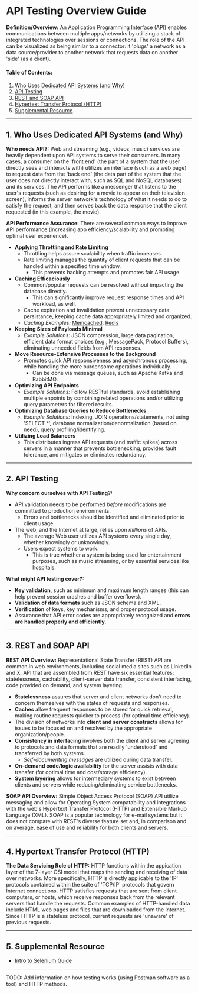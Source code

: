 # API Testing Overview Guide

**Definition/Overview:** An Application Programming Interface (API) enables communications between multiple apps/networks by utilizing a stack of integrated technologies over sessions or connections. The role of the API can be visualized as being similar to a connector: it 'plugs' a network as a data source/provider to another network that requests data on another 'side' (as a client).

#### Table of Contents:

1. [Who Uses Dedicated API Systems (and Why)](#dedicated-api)
2. [API Testing](#api-testing)
3. [REST and SOAP API](#rest-and-soap)
4. [Hypertext Transfer Protocol (HTTP)](#http)
5. [Supplemental Resource](#supplemental)
  
<hr />

## 1. <a name="dedicated-api">Who Uses Dedicated API Systems (and Why)</a>
  
**Who needs API?:** Web and streaming (e.g., videos, music) services are heavily dependent upon API systems to serve their consumers. In many cases, a consumer on the 'front end' (the part of a system that the user directly sees and interacts with) utilizes an interface (such as a web page) to request data from the 'back end' (the data part of the system that the user does not directly interact with, such as SQL and NoSQL databases) and its services. The API performs like a messenger that listens to the user's requests (such as desiring for a movie to appear on their television screen), informs the server network's technology of what it needs to do to satisfy the request, and then serves back the data response that the client requested (in this example, the movie).

**API Performance Assurance:** There are several common ways to improve API performance (increasing app efficiency/scalability and promoting optimal user experience).
  
* **Applying Throttling and Rate Limiting**
  + Throttling helps assure scalability when traffic increases.
  + Rate limiting manages the quantity of client requests that can be handled within a specified time window.
    - This prevents hacking attempts and promotes fair API usage.
* **Caching Efficaciously**
  + Common/popular requests can be resolved without impacting the database directly.
    - This can significantly improve request response times and API workload, as well.
  + Cache expiration and invalidation prevent unnecessary data persistance, keeping cache data appropriately limited and organized.
  + *Caching Examples:* [Memcached](https://memcached.org/), [Redis](https://redis.io/)
* **Keeping Sizes of Payloads Minimal**
  + *Example Solutions:* JSON compression, large data pagination, efficient data format choices (e.g., MessagePack, Protocol Buffers), eliminating unneeded fields from API responses.
* **Move Resource-Extensive Processes to the Background**
  + Promotes quick API responsiveness and asynchronous processing, while handling the more burdensome operations individually.
    - Can be done via message queues, such as Apache Kafka and RabbitMQ.
* **Optimizing API Endpoints**
  + *Example Solutions:* Follow RESTful standards, avoid establishing multiple enpoints by combining related operations and/or utilizing query parameters for filtered results.
* **Optimizing Database Queries to Reduce Bottlenecks**
  + *Example Solutions:* Indexing, JOIN operations/statements, not using 'SELECT *', database normalization/denormalization (based on need), query profiling/identifying.
* **Utilizing Load Balancers**
  + This distributes ingress API requests (and traffic spikes) across servers in a manner that prevents bottlenecking, provides fault tolerance, and mitigates or eliminates redundancy.
  
<hr />
  
## 2. <a name="api-testing">API Testing</a>
  
**Why concern ourselves with API Testing?:**
* API validation needs to be performed *before* modifications are committed to production environments.
  + Errors and bottlenecks should be identified and eliminated prior to client usage.
* The web, and the Internet at large, relies upon *millions* of APIs.
  + The average Web user utilizes API systems every single day, whether knowingly or unknowingly.
  + Users expect systems to work.
    - This is true whether a system is being used for entertainment purposes, such as music streaming, or by essential services like hospitals.

**What might API testing cover?:**
* **Key validation**, such as minimum and maximum length ranges (this can help prevent session crashes and buffer overflows).
* **Validation of data formats** such as JSON schema and XML.
* **Verification** of keys, key mechanisms, and proper protocol usage.
* Assurance that API error codes are appropriately recognized and **errors are handled properly and efficiently**.
    
<hr />
  
## 3. <a name="rest-and-soap">REST and SOAP API</a>
  
**REST API Overview:** Representational State Transfer (REST) API are common in web environments, including social media sites such as LinkedIn and X. API that are assembled from REST have six essential features: statelessness, cachability, client-server data transfer, consistent interfacing, code provided on demand, and system layering.
  
* **Statelessness** assures that server and client networks don't need to concern themselves with the states of requests and responses.
* **Caches** allow frequent responses to be stored for quick retrieval, making routine requests quicker to process (for optimal time efficiency).
* The division of networks into **client and server constructs** allows for issues to be focused on and resolved by the appropriate organization/people.
* **Consistency in interfacing** involves both the client and server agreeing to protocols and data formats that are readily 'understood' and transferred by both systems.
  + *Self-documenting messages* are utilized during data transfer.
* **On-demand code/logic availability** for the server assists with data transfer (for optimal time and cost/storage efficiency).
* **System layering** allows for intermediary systems to exist between clients and servers while reducing/eliminating service bottlenecks.
  
**SOAP API Overview:** Simple Object Access Protocol (SOAP) API utilize messaging and allow for Operating System compatability and integrations with the web's Hypertext Transfer Protocol (HTTP) and Extensible Markup Language (XML). SOAP is a popular technology for e-mail systems but it does not compare with REST's diverse feature set and, in comparison and on average, ease of use and reliability for both clients and servers.
  
<hr />
  
## 4. <a name="http">Hypertext Transfer Protocol (HTTP)</a>
  
**The Data Servicing Role of HTTP:** HTTP functions within the appication layer of the 7-layer OSI model that maps the sending and receiving of data over networks. More specifically, HTTP is directly applicable to the 'IP' protocols contained within the suite of 'TCP/IP' protocols that govern Internet connections. HTTP satisfies requests that are sent from client computers, or hosts, which receive responses back from the relevant servers that handle the requests. Common examples of HTTP-handled data include HTML web pages and files that are downloaded from the Internet. Since HTTP is a stateless protocol, current requests are 'unaware' of previous requests.
  
<hr />
  
## 5. <a name="supplemental">Supplemental Resource</a>
  
* [Intro to Selenium Guide](https://github.com/chaseofthejungle/intro-to-selenium)
  
<hr />
  
TODO: Add information on how testing works (using Postman software as a tool) and HTTP methods.
